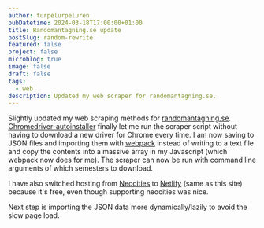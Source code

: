 ```yaml
---
author: turpelurpeluren
pubDatetime: 2024-03-18T17:00:00+01:00
title: Randomantagning.se update
postSlug: random-rewrite
featured: false
project: false
microblog: true
image: false
draft: false
tags:
  - web
description: Updated my web scraper for randomantagning.se.
---
```


Slightly updated my web scraping methods for [randomantagning.se](/posts/randomantagningse). [Chromedriver-autoinstaller](https://pypi.org/project/chromedriver-autoinstaller/) finally let me run the scraper script without having to download a new driver for Chrome every time. I am now saving to JSON files and importing them with [webpack](https://webpack.js.org/) instead of writing to a text file and copy the contents into a massive array in my Javascript (which webpack now does for me). The scraper can now be run with command line arguments of which semesters to download. 

I have also switched hosting from [Neocities](https://neocities.org/) to [Netlify](https://www.netlify.com/) (same as this site) because it's free, even though supporting neocities was nice. 

Next step is importing the JSON data more dynamically/lazily to avoid the slow page load. 